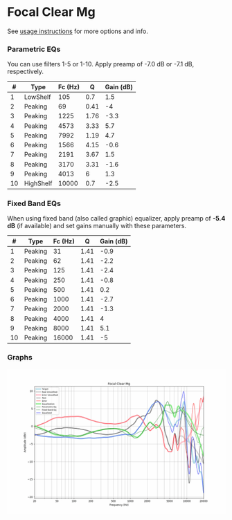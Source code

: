 # Focal Clear Mg
See [usage instructions](https://github.com/jaakkopasanen/AutoEq#usage) for more options and info.

### Parametric EQs
You can use filters 1-5 or 1-10. Apply preamp of -7.0 dB or -7.1 dB, respectively.

|   # | Type      |   Fc (Hz) |    Q |   Gain (dB) |
|-----|-----------|-----------|------|-------------|
|   1 | LowShelf  |       105 | 0.7  |         1.5 |
|   2 | Peaking   |        69 | 0.41 |        -4   |
|   3 | Peaking   |      1225 | 1.76 |        -3.3 |
|   4 | Peaking   |      4573 | 3.33 |         5.7 |
|   5 | Peaking   |      7992 | 1.19 |         4.7 |
|   6 | Peaking   |      1566 | 4.15 |        -0.6 |
|   7 | Peaking   |      2191 | 3.67 |         1.5 |
|   8 | Peaking   |      3170 | 3.31 |        -1.6 |
|   9 | Peaking   |      4013 | 6    |         1.3 |
|  10 | HighShelf |     10000 | 0.7  |        -2.5 |

### Fixed Band EQs
When using fixed band (also called graphic) equalizer, apply preamp of **-5.4 dB** (if available) and set gains manually with these parameters.

|   # | Type    |   Fc (Hz) |    Q |   Gain (dB) |
|-----|---------|-----------|------|-------------|
|   1 | Peaking |        31 | 1.41 |        -0.9 |
|   2 | Peaking |        62 | 1.41 |        -2.2 |
|   3 | Peaking |       125 | 1.41 |        -2.4 |
|   4 | Peaking |       250 | 1.41 |        -0.8 |
|   5 | Peaking |       500 | 1.41 |         0.2 |
|   6 | Peaking |      1000 | 1.41 |        -2.7 |
|   7 | Peaking |      2000 | 1.41 |        -1.3 |
|   8 | Peaking |      4000 | 1.41 |         4   |
|   9 | Peaking |      8000 | 1.41 |         5.1 |
|  10 | Peaking |     16000 | 1.41 |        -5   |

### Graphs
![](./Focal%20Clear%20Mg.png)
